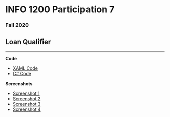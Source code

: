 # INFO 1200 Participation 7
### Fall 2020

## Loan Qualifier

--- 
**Code**
 - [XAML Code](https://github.com/iingles/IILoanQualifier/blob/master/IILoanQualifier/MainPage.xaml)
 - [C# Code](https://github.com/iingles/IILoanQualifier/blob/master/IILoanQualifier/MainPage.xaml.cs)

**Screenshots**
 - [Screenshot 1](https://github.com/iingles/IILoanQualifier/blob/master/Screenshot_20200924-122337.jpg)
 - [Screenshot 2](https://github.com/iingles/IILoanQualifier/blob/master/Screenshot_20200924-122345.jpg)
 - [Screenshot 3](https://github.com/iingles/IILoanQualifier/blob/master/Screenshot_20200924-122408.jpg)
 - [Screenshot 4](https://github.com/iingles/IILoanQualifier/blob/master/Screenshot_20200924-122430.jpg)